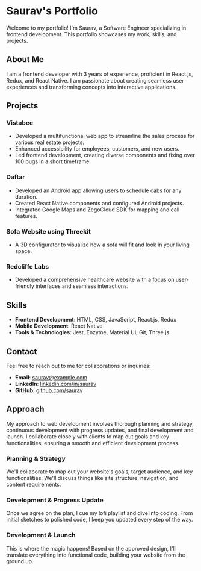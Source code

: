 # Saurav's Portfolio

Welcome to my portfolio! I'm Saurav, a Software Engineer specializing in frontend development. This portfolio showcases my work, skills, and projects.

## About Me

I am a frontend developer with 3 years of experience, proficient in React.js, Redux, and React Native. I am passionate about creating seamless user experiences and transforming concepts into interactive applications.

## Projects

### Vistabee
- Developed a multifunctional web app to streamline the sales process for various real estate projects.
- Enhanced accessibility for employees, customers, and new users.
- Led frontend development, creating diverse components and fixing over 100 bugs in a short timeframe.

### Daftar
- Developed an Android app allowing users to schedule cabs for any duration.
- Created React Native components and configured Android projects.
- Integrated Google Maps and ZegoCloud SDK for mapping and call features.

### Sofa Website using Threekit
- A 3D configurator to visualize how a sofa will fit and look in your living space.

### Redcliffe Labs
- Developed a comprehensive healthcare website with a focus on user-friendly interfaces and seamless interactions.

## Skills

- **Frontend Development**: HTML, CSS, JavaScript, React.js, Redux
- **Mobile Development**: React Native
- **Tools & Technologies**: Jest, Enzyme, Material UI, Git, Three.js

## Contact

Feel free to reach out to me for collaborations or inquiries:

- **Email**: [saurav@example.com](mailto:saurav@example.com)
- **LinkedIn**: [linkedin.com/in/saurav](https://www.linkedin.com/in/saurav)
- **GitHub**: [github.com/saurav](https://github.com/saurav)

## Approach

My approach to web development involves thorough planning and strategy, continuous development with progress updates, and final development and launch. I collaborate closely with clients to map out goals and key functionalities, ensuring a smooth and efficient development process.

### Planning & Strategy
We'll collaborate to map out your website's goals, target audience, and key functionalities. We'll discuss things like site structure, navigation, and content requirements.

### Development & Progress Update
Once we agree on the plan, I cue my lofi playlist and dive into coding. From initial sketches to polished code, I keep you updated every step of the way.

### Development & Launch
This is where the magic happens! Based on the approved design, I'll translate everything into functional code, building your website from the ground up.
